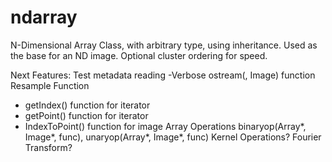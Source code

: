 ndarray
=======

N-Dimensional Array Class, with arbitrary type, using inheritance. Used as the base for an ND image. Optional cluster ordering for speed.


Next Features:
Test metadata reading
-Verbose ostream(, Image) function
Resample Function
- getIndex() function for iterator
- getPoint() function for iterator
- IndexToPoint() function for image
Array Operations binaryop(Array*, Image*, func), unaryop(Array*, Image*, func)
Kernel Operations?
Fourier Transform? 
